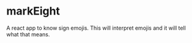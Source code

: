 # markEight

 A react app to know sign emojis. This will interpret emojis and it will tell what that means.
